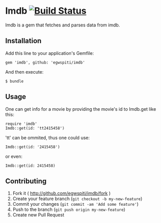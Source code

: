 # Imdb [![Build Status](https://travis-ci.org/egwspiti/imdb.svg?branch=master)](https://travis-ci.org/egwspiti/imdb)

Imdb is a gem that fetches and parses data from imdb.

## Installation

Add this line to your application's Gemfile:

    gem 'imdb', github: 'egwspiti/imdb'

And then execute:

    $ bundle

## Usage

One can get info for a movie by providing the movie's id to Imdb.get
like this:

    require 'imdb'
    Imdb::get(id: 'tt2415458')

'tt' can be ommited, thus one could use:

    Imdb::get(id: '2415458')

or even:

    Imdb::get(id: 2415458)

## Contributing

1. Fork it ( http://github.com/egwspiti/imdb/fork )
2. Create your feature branch (`git checkout -b my-new-feature`)
3. Commit your changes (`git commit -am 'Add some feature'`)
4. Push to the branch (`git push origin my-new-feature`)
5. Create new Pull Request
